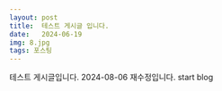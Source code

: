 ```yaml
---
layout: post
title:  테스트 게시글 입니다.
date:   2024-06-19
img: 8.jpg
tags: 포스팅
---
```

테스트 게시글입니다.
2024-08-06 재수정입니다.
start blog